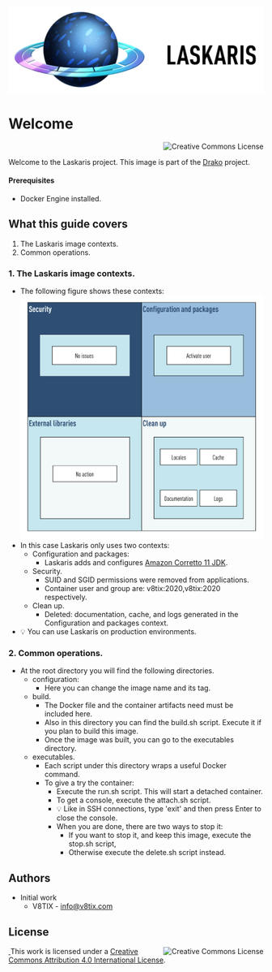 ![Laskaris image](./resources/laskaris-title.png)

# Welcome

<a rel="license" href="http://creativecommons.org/licenses/by/4.0/"><img alt="Creative Commons License" style="display: block; border-width:0; float: right" align="left" src="https://i.creativecommons.org/l/by/4.0/88x31.png"/></a><br/>

Welcome to the Laskaris project. This image is part of the [Drako](https://github.com/v8tix/drako) project.

#### Prerequisites
* Docker Engine installed.

## What this guide covers
1. The Laskaris image contexts.
2. Common operations.
### 1. The Laskaris image contexts.
* The following figure shows these contexts:
![laskaris image](resources/laskaris-contexts.png)
* In this case Laskaris only uses two contexts: 
  * Configuration and packages: 
    * Laskaris adds and configures [Amazon Corretto 11 JDK](https://docs.aws.amazon.com/corretto/latest/corretto-11-ug/downloads-list.html).  
  * Security. 
    * SUID and SGID permissions were removed from applications.
    * Container user and group are: v8tix:2020,v8tix:2020 respectively.
  * Clean up.
    * Deleted: documentation, cache, and logs generated in the Configuration and packages context.
* :bulb: You can use Laskaris on production environments.    
### 2. Common operations.
* At the root directory you will find the following directories.
  * configuration:
    * Here you can change the image name and its tag. 
  * build.
    * The Docker file and the container artifacts need must be included here.
    * Also in this directory you can find the build.sh script. Execute it if you plan to build this image. 
    * Once the image was built, you can go to the executables directory.
  * executables.
    * Each script under this directory wraps a useful Docker command.
    * To give a try the container:
      * Execute the run.sh script. This will start a detached container.
      * To get a console, execute the attach.sh script.
      * :bulb: Like in SSH connections, type 'exit' and then press Enter to close the console.
      * When you are done, there are two ways to stop it:
        * If you want to stop it, and keep this image, execute the stop.sh script,         
        * Otherwise execute the delete.sh script instead.
## Authors
* Initial work
  * V8TIX - info@v8tix.com   
## License  
<a rel="license" href="http://creativecommons.org/licenses/by/4.0/"><img alt="Creative Commons License" style="display: block; border-width:0; float: right" align="left" src="https://i.creativecommons.org/l/by/4.0/88x31.png"/>&nbsp;</a>This work is licensed under a [Creative Commons Attribution 4.0 International License](http://creativecommons.org/licenses/by/4.0/).  
  













 